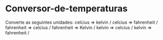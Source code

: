 # Conversor-de-temperaturas

Converte as seguintes unidades:
celcius => kelvin /
celcius => fahrenheit /
fahrenheit => celcius /
fahrenheit => Kelvin /
kelvin => celcius /
kelvin => fahrenheit /

